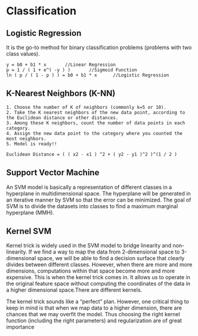 # Classification

## Logistic Regression
It is the go-to method for binary classification problems (problems with two class values).

	y = b0 + b1 * x       //Linear Regression
	p = 1 / ( 1 + e^( -y ) )       //Sigmoid Function
	ln ( p / ( 1 - p ) ) = b0 + b1 * x      //Logistic Regression

## K-Nearest Neighbors (K-NN)
	1. Choose the number of K of neighbors (commonly k=5 or 10).
	2. Take the K nearest neighbors of the new data point, according to the Euclidean distance or other distances.
	3. Among these K neighbors, count the number of data points in each category.
	4. Assign the new data point to the category where you counted the most neighbors.
	5. Model is ready!!
  
    Euclidean Distance = ( ( x2 - x1 ) ^2 + ( y2 - y1 )^2 )^(1 / 2 )  
   
## Support Vector Machine
An SVM model is basically a representation of different classes in a hyperplane in multidimensional space. The hyperplane will be generated in an iterative manner by SVM so that the error can be minimized. The goal of SVM is to divide the datasets into classes to find a maximum marginal hyperplane (MMH).

## Kernel SVM
Kernel trick is widely used in the SVM model to bridge linearity and non-linearity. If we find a way to map the data from 2-dimensional space to 3-dimensional space, we will be able to find a decision surface that clearly divides between different classes. However, when there are more and more dimensions, computations within that space become more and more expensive. This is when the kernel trick comes in. It allows us to operate in the original feature space without computing the coordinates of the data in a higher dimensional space.There are different kernels.
	
The kernel trick sounds like a “perfect” plan. However, one critical thing to keep in mind is that when we map data to a higher dimension, there are chances that we may overfit the model. Thus choosing the right kernel function (including the right parameters) and regularization are of great importance
